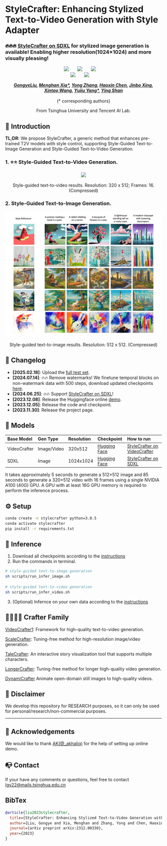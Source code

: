 # StyleCrafter: Enhancing Stylized Text-to-Video Generation with Style Adapter

### 🔥🔥🔥 [StyleCrafter on SDXL](https://github.com/GongyeLiu/StyleCrafter-SDXL) for stylized image generation is available! Enabling higher resolution(1024×1024) and more visually pleasing!


<div align="center">

 <a href='https://arxiv.org/abs/2312.00330'><img src='https://img.shields.io/badge/arXiv-2312.00330-b31b1b.svg'></a> &nbsp;&nbsp;&nbsp;&nbsp;&nbsp;
 <a href='https://gongyeliu.github.io/StyleCrafter.github.io/'><img src='https://img.shields.io/badge/Project-Page-Green'></a> &nbsp;&nbsp;&nbsp;&nbsp;&nbsp;
<a href='https://huggingface.co/spaces/liuhuohuo/StyleCrafter'><img src='https://img.shields.io/badge/%F0%9F%A4%97%20Hugging%20Face-Demo-blue'></a> &nbsp;&nbsp;&nbsp;&nbsp;&nbsp;<br>
 <a href='https://github.com/GongyeLiu/StyleCrafter'><img src='https://img.shields.io/badge/StyleCrafter-VideoCrafter-darkcyan'></a> &nbsp;&nbsp;&nbsp;&nbsp;&nbsp;
  <a href='https://github.com/GongyeLiu/StyleCrafter-SDXL'><img src='https://img.shields.io/badge/StyleCrafter-SDXL-darkcyan'></a> &nbsp;&nbsp;&nbsp;&nbsp;&nbsp;


_**[GongyeLiu](https://github.com/GongyeLiu), [Menghan Xia*](https://menghanxia.github.io/), [Yong Zhang](https://yzhang2016.github.io), [Haoxin Chen](https://scholar.google.com/citations?user=6UPJSvwAAAAJ&hl=zh-CN&oi=ao), [Jinbo Xing](https://doubiiu.github.io/), <br>[Xintao Wang](https://xinntao.github.io/), [Yujiu Yang*](https://scholar.google.com/citations?user=4gH3sxsAAAAJ&hl=zh-CN&oi=ao), [Ying Shan](https://scholar.google.com/citations?hl=en&user=4oXBp9UAAAAJ&view_op=list_works&sortby=pubdate)**_
<br><br>
(* corresponding authors)

From Tsinghua University and Tencent AI Lab.

</div>


## 🔆 Introduction

**TL;DR:** We propose StyleCrafter, a generic method that enhances pre-trained T2V models with style control, supporting Style-Guided Text-to-Image Generation and Style-Guided Text-to-Video Generation.  <br>


### 1. ⭐⭐ Style-Guided Text-to-Video Generation.

<div align="center">
<img src=docs/showcase_1.gif>
<p>Style-guided text-to-video results. Resolution: 320 x 512; Frames: 16. (Compressed)</p>
</div>


### 2. Style-Guided Text-to-Image Generation.

<div align="center">
<img src=docs/showcase_img.jpeg>
<p>Style-guided text-to-image results. Resolution: 512 x 512. (Compressed)</p>
</div>


## 📝 Changelog
- __[2025.02.18]__: Upload the [full test set](./eval_data/README.md).
- __[2024.07.14]__: 🔥🔥 Remove watermarks! We finetune temporal blocks on non-watermark data with 500 steps, download updated checkpoints [here](https://huggingface.co/liuhuohuo/StyleCrafter/blob/main/temporal_v1_1.pth).
- __[2024.06.25]__: 🔥🔥 Support [StyleCrafter on SDXL](https://github.com/GongyeLiu/StyleCrafter-SDXL)!
- __[2023.12.08]__: Release the Huggingface online [demo](https://huggingface.co/spaces/liuhuohuo/StyleCrafter).
- __[2023.12.05]__: Release the code and checkpoint.
- __[2023.11.30]__: Release the project page.



## 🧰 Models

|Base Model| Gen Type | Resolution | Checkpoint | How to run |
|:---------|:---------|:--------|:--------|:--------|
|VideoCrafter| Image/Video |320x512|[Hugging Face](https://huggingface.co/liuhuohuo/StyleCrafter/tree/main)| [StyleCrafter on VideoCrafter](https://github.com/GongyeLiu/StyleCrafter)
|SDXL| Image |1024x1024|[Hugging Face](https://huggingface.co/liuhuohuo/StyleCrafter-SDXL)| [StyleCrafter on SDXL](https://github.com/GongyeLiu/StyleCrafter-SDXL)


It takes approximately 5 seconds to generate a 512×512 image and 85 seconds to generate a 320×512 video with 16 frames using a single NVIDIA A100 (40G) GPU. A GPU with at least 16G GPU memory is required to perform the inference process.

## ⚙️ Setup

```bash
conda create -n stylecrafter python=3.8.5
conda activate stylecrafter
pip install -r requirements.txt
```

## 💫 Inference

1) Download all checkpoints according to the [instructions](./checkpoints/README.md)
2) Run the commands in terminal.
```bash
# style-guided text-to-image generation
sh scripts/run_infer_image.sh

# style-guided text-to-video generation
sh scripts/run_infer_video.sh
```
3) (Optional) Infernce on your own data according to the [instructions](./eval_data/README.md)



## 👨‍👩‍👧‍👦 Crafter Family
[VideoCrafter1](https://github.com/AILab-CVC/VideoCrafter): Framework for high-quality text-to-video generation.

[ScaleCrafter](https://github.com/YingqingHe/ScaleCrafter): Tuning-free method for high-resolution image/video generation.

[TaleCrafter](https://github.com/AILab-CVC/TaleCrafter): An interactive story visualization tool that supports multiple characters.  

[LongerCrafter](https://github.com/arthur-qiu/LongerCrafter): Tuning-free method for longer high-quality video generation.  

[DynamiCrafter](https://github.com/Doubiiu/DynamiCrafter) Animate open-domain still images to high-quality videos.


## 📢 Disclaimer
We develop this repository for RESEARCH purposes, so it can only be used for personal/research/non-commercial purposes.
****

## 🙏 Acknowledgements
We would like to thank [AK(@_akhaliq)](https://twitter.com/_akhaliq?lang=en) for the help of setting up online demo.


## 📭 Contact
If your have any comments or questions, feel free to contact [lgy22@mails.tsinghua.edu.cn](lgy22@mails.tsinghua.edu.cn)

## BibTex
```bibtex
@article{liu2023stylecrafter,
  title={StyleCrafter: Enhancing Stylized Text-to-Video Generation with Style Adapter},
  author={Liu, Gongye and Xia, Menghan and Zhang, Yong and Chen, Haoxin and Xing, Jinbo and Wang, Xintao and Yang, Yujiu and Shan, Ying},
  journal={arXiv preprint arXiv:2312.00330},
  year={2023}
}
```
